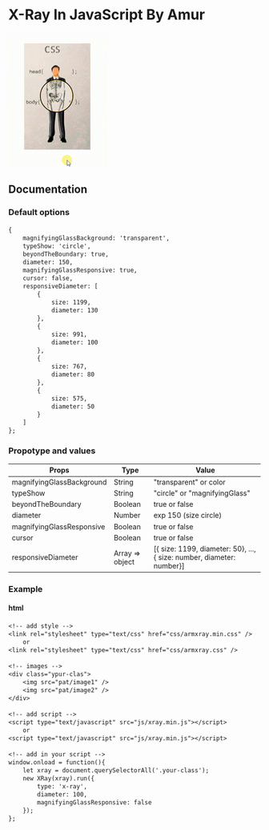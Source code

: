 # X-Ray In JavaScript By Amur

<img src="gif/x-ray.gif" />

## Documentation

### Default options

	{
		magnifyingGlassBackground: 'transparent',
		typeShow: 'circle',
		beyondTheBoundary: true,
		diameter: 150,
		magnifyingGlassResponsive: true,
		cursor: false,
		responsiveDiameter: [
			{
				size: 1199,
				diameter: 130
			},
			{
				size: 991,
				diameter: 100
			},
			{
				size: 767,
				diameter: 80
			},
			{
				size: 575,
				diameter: 50
			}
		]
	};

### Propotype and values

| Props                        | Type             | Value                                                                  |
| ---------------------------- | ---------------- | ---------------------------------------------------------------------- |
| magnifyingGlassBackground    | String           | "transparent" or color                                                 |
| typeShow                     | String           | "circle"  or "magnifyingGlass"                                         |
| beyondTheBoundary            | Boolean          | true  or false                                                         |
| diameter                     | Number           | exp 150 (size circle)                                                  |
| magnifyingGlassResponsive    | Boolean          | true  or false                                                         |
| cursor                       | Boolean          | true  or false                                                         |
| responsiveDiameter           | Array => object  | [{ size: 1199, diameter: 50}, ...,  { size: number, diameter: number}] |

### Example

#### html

	<!-- add style -->
	<link rel="stylesheet" type="text/css" href="css/armxray.min.css" />
		or
	<link rel="stylesheet" type="text/css" href="css/armxray.css" />

	<!-- images -->
	<div class="ypur-clas">
        <img src="pat/image1" />
        <img src="pat/image2" />
    </div>

    <!-- add script -->
    <script type="text/javascript" src="js/xray.min.js"></script>
    	or
    <script type="text/javascript" src="js/xray.min.js"></script>

    <!-- add in your script -->
    window.onload = function(){
        let xray = document.querySelectorAll('.your-class');
        new XRay(xray).run({
            type: 'x-ray',
            diameter: 100,
            magnifyingGlassResponsive: false
        });
	};
